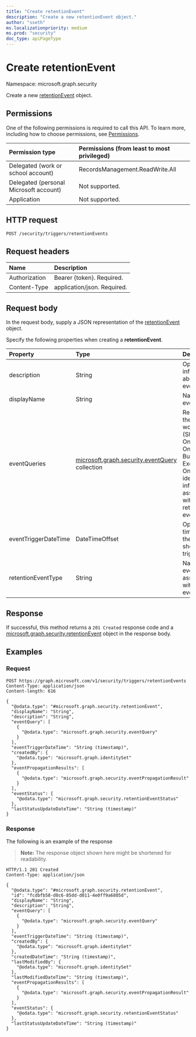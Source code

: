 ```yaml
---
title: "Create retentionEvent"
description: "Create a new retentionEvent object."
author: "sseth" 
ms.localizationpriority: medium
ms.prod: "security" 
doc_type: apiPageType
---
```


# Create retentionEvent
Namespace: microsoft.graph.security

Create a new [retentionEvent](../resources/security-retentionevent.md) object.

## Permissions
One of the following permissions is required to call this API. To learn more, including how to choose permissions, see [Permissions](/graph/permissions-reference).

|Permission type|Permissions (from least to most privileged)|
|:---|:---|
|Delegated (work or school account)|RecordsManagement.ReadWrite.All|
|Delegated (personal Microsoft account)|Not supported.|
|Application|Not supported.|

## HTTP request

<!-- {
  "blockType": "ignored"
}
-->
``` http
POST /security/triggers/retentionEvents
```

## Request headers
|Name|Description|
|:---|:---|
|Authorization|Bearer {token}. Required.|
|Content-Type|application/json. Required.|

## Request body
In the request body, supply a JSON representation of the [retentionEvent](../resources/security-retentionevent.md) object.

Specify the following properties when creating a **retentionEvent**.

|Property|Type|Description|
|:---|:---|:---|
|description|String|Optional information about the event.|
|displayName|String|Name of the event.|
|eventQueries|[microsoft.graph.security.eventQuery](../resources/security-eventquery.md) collection| Represents the workload (SharePoint Online, OneDrive for Business, Exchange Online) and identification information associated with a retention event.|
|eventTriggerDateTime|DateTimeOffset|Optional time when the event should be triggered.|
|retentionEventType|String|Name of the event type associated with the event.|

## Response

If successful, this method returns a `201 Created` response code and a [microsoft.graph.security.retentionEvent](../resources/security-retentionevent.md) object in the response body.

## Examples

### Request

<!-- {
  "blockType": "request",
  "name": "create_retentionevent_from_"
}
-->
``` http
POST https://graph.microsoft.com/v1/security/triggers/retentionEvents
Content-Type: application/json
Content-length: 616

{
  "@odata.type": "#microsoft.graph.security.retentionEvent",
  "displayName": "String",
  "description": "String",
  "eventQuery": [
    {
      "@odata.type": "microsoft.graph.security.eventQuery"
    }
  ],
  "eventTriggerDateTime": "String (timestamp)",
  "createdBy": {
    "@odata.type": "microsoft.graph.identitySet"
  },
  "eventPropagationResults": [
    {
      "@odata.type": "microsoft.graph.security.eventPropagationResult"
    }
  ],
  "eventStatus": {
    "@odata.type": "microsoft.graph.security.retentionEventStatus"
  },
  "lastStatusUpdateDateTime": "String (timestamp)"
}
```



### Response
The following is an example of the response
>**Note:** The response object shown here might be shortened for readability.
<!-- {
  "blockType": "response",
  "truncated": true,
  "@odata.type": "microsoft.graph.security.retentionEvent"
}
-->
``` http
HTTP/1.1 201 Created
Content-Type: application/json

{
  "@odata.type": "#microsoft.graph.security.retentionEvent",
  "id": "fcdbfb58-d0c6-85dd-d011-4e0ff9a6805d",
  "displayName": "String",
  "description": "String",
  "eventQuery": [
    {
      "@odata.type": "microsoft.graph.security.eventQuery"
    }
  ],
  "eventTriggerDateTime": "String (timestamp)",
  "createdBy": {
    "@odata.type": "microsoft.graph.identitySet"
  },
  "createdDateTime": "String (timestamp)",
  "lastModifiedBy": {
    "@odata.type": "microsoft.graph.identitySet"
  },
  "lastModifiedDateTime": "String (timestamp)",
  "eventPropagationResults": [
    {
      "@odata.type": "microsoft.graph.security.eventPropagationResult"
    }
  ],
  "eventStatus": {
    "@odata.type": "microsoft.graph.security.retentionEventStatus"
  },
  "lastStatusUpdateDateTime": "String (timestamp)"
}
```

